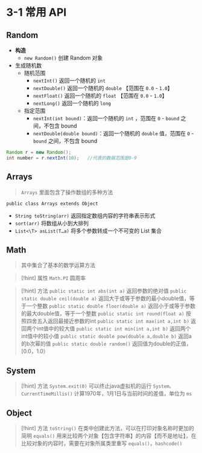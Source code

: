 # 3-1 常用 API

## Random

* **构造**
  * `new Random()` 创建 Random 对象
* 生成随机数
  * 随机范围
    * `nextInt()` 返回一个随机的 `int`&#x20;
    * `nextDouble()` 返回一个随机的 `double` 【范围在 `0.0` - `1.0`】
    * `nextFloat()` 返回一个随机的 `float` 【范围在 `0.0` - `1.0`】
    * `nextLong()` 返回一个随机的 `long`
  * 指定范围
    * `nextInt(int bound)`：返回一个随机的 `int` ，范围在 `0` - `bound` 之间，不包含 bound
    * `nextDouble(double bound)`：返回一个随机的 `double` 值，范围在 `0` - `bound` 之间，不包含 bound

```java
Random r = new Random();
int number = r.nextInt(10);   //代表的数据范围是0-9
```

## Arrays

> `Arrays` 里面包含了操作数组的多种方法

```
public class Arrays extends Object
```


- `String toString(arr)` 返回指定数组内容的字符串表示形式
- `sort(arr)` 将数组从小到大排列
- `List<\T> asList(T…a)` 将多个参数转成一个不可变的 List 集合

## Math

> 其中集合了基本的数学运算方法

> [!hint] 属性 `Math.PI` 圆周率

> [!hint] 方法 `public static int abs(int a)` 返回参数的绝对值 `public static double ceil(double a)` 返回大于或等于参数的最小double值，等于一个整数 `public static double floor(double a)` 返回小于或等于参数的最大double值，等于一个整数 `public static int round(float a)` 按照四舍五入返回最接近参数的int `public static int max(int a,int b)` 返回两个int值中的较大值 `public static int min(int a,int b)` 返回两个int值中的较小值 `public static double pow(double a,double b)` 返回a的b次幂的值 `public static double random()` 返回值为double的正值，[0.0，1.0）

## System

> [!hint] 方法 `System.exit(0)` 可以终止java虚拟机的运行 `System。CurrentTimeMillis()` 计算1970年，1月1日与当前时间的差值，单位为 `ms`

## Object

> [!hint] 方法 `toString()` 在类中创建此方法，可以在打印对象名称时更加的简明 `equals()` 用来比较两个对象【包含字符串】的内容【而不是地址】，在比较对象的内容时，需要在对象所属类里重写 `equals()`，`hashcode()`
